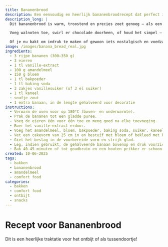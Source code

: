 ```yaml
---
title: Bananenbrood
description: Een eenvoudig en heerlijk bananenbroodrecept dat perfect is als buffer voor het bespreken van je relatiestatus.
description_long: |
  Dit bananenbrood is warm, troostend en precies zoet genoeg — als een knuffel uit de oven. Ontstaan uit overrijpe bananen en de behoefte aan iets gezelligs, is het nu een vaste waarde in mijn keuken in Utrecht. Vochtig, smaakvol en eenvoudig te maken met basisvoorraad, is dit een recept waar ik steeds naar teruggrijp.

  Voeg walnoten toe, swirl er chocolade doorheen, of houd het simpel — het stelt nooit teleur. Het is ook verrassend effectief als vredesoffer, housewarmingcadeau, of — laten we eerlijk zijn — de perfecte buffer voor een gesprek over je relatiestatus.

  Of je nu bakt om indruk te maken of gewoon iets nostalgisch en voedzaams wilt, dit brood stelt nooit teleur — hapje voor hapje.
image: /images/banana_bread_real.jpg
ingredients:
  - 3 rijpe bananen (300–350 g)
  - 3 eieren
  - 1 tl vanille-extract
  - 100 g amandelmeel
  - 150 g bloem
  - 1 tl bakpoeder
  - 1 tl baking soda
  - 3 zakjes vanillesuiker (of 3 el suiker)
  - 1 tl kaneel
  - snufje zout
  - 1 extra banaan, in de lengte gehalveerd voor decoratie
instructions:
  - Verwarm de oven voor op 180°C (boven- en onderwarmte).
  - Prak de bananen tot een gladde puree.
  - Voeg de eieren één voor één toe en meng goed na elke toevoeging.
  - Roer het vanille-extract erdoor.
  - Voeg het amandelmeel, bloem, bakpoeder, baking soda, suiker, kaneel en zout toe. Meng tot het net gemengd is.
  - Vet een cakevorm van 25 cm in en bestuif met bloem of bekleed met bakpapier.
  - Giet het beslag in de voorbereide vorm en strijk glad.
  - Leg, indien gebruikt, de gehalveerde banaan bovenop en druk voorzichtig in het beslag.
  - Bak 40–45 minuten of tot goudbruin en een houten prikker er schoon uitkomt.
created: 10-06-2025
tags:
  - bakken
  - bananenbrood
  - amandelmeel
  - comfort food
categories:
  - bakken
  - comfort food
  - ontbijt
  - snacks
---
```


# Recept voor Bananenbrood

Dit is een heerlijke traktatie voor het ontbijt of als tussendoortje!
